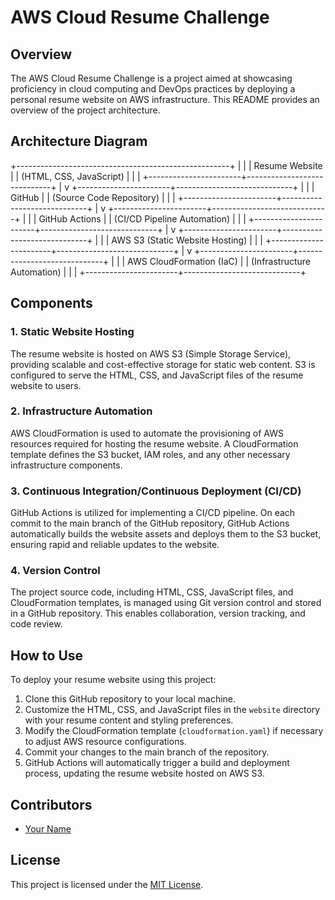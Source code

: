 # AWS Cloud Resume Challenge

## Overview

The AWS Cloud Resume Challenge is a project aimed at showcasing proficiency in cloud computing and DevOps practices by deploying a personal resume website on AWS infrastructure. This README provides an overview of the project architecture.

## Architecture Diagram

+-----------------------------------------------------+
|                                                     |
|                   Resume Website                    |
|             (HTML, CSS, JavaScript)                 |
|                                                     |
+-----------------------+-----------------------------+
                        |
                        v
+-----------------------+-----------------------------+
|                                                     |
|                     GitHub                          |
|             (Source Code Repository)                |
|                                                     |
+-----------------------+-----------------------------+
                        |
                        v
+-----------------------+-----------------------------+
|                                                     |
|                GitHub Actions                       |
|         (CI/CD Pipeline Automation)                 |
|                                                     |
+-----------------------+-----------------------------+
                        |
                        v
+-----------------------+-----------------------------+
|                                                     |
|                AWS S3 (Static Website Hosting)      |
|                                                     |
+-----------------------+-----------------------------+
                        |
                        v
+-----------------------+-----------------------------+
|                                                     |
|            AWS CloudFormation (IaC)                 |
|             (Infrastructure Automation)             |
|                                                     |
+-----------------------+-----------------------------+

## Components

### 1. Static Website Hosting

The resume website is hosted on AWS S3 (Simple Storage Service), providing scalable and cost-effective storage for static web content. S3 is configured to serve the HTML, CSS, and JavaScript files of the resume website to users.

### 2. Infrastructure Automation

AWS CloudFormation is used to automate the provisioning of AWS resources required for hosting the resume website. A CloudFormation template defines the S3 bucket, IAM roles, and any other necessary infrastructure components.

### 3. Continuous Integration/Continuous Deployment (CI/CD)

GitHub Actions is utilized for implementing a CI/CD pipeline. On each commit to the main branch of the GitHub repository, GitHub Actions automatically builds the website assets and deploys them to the S3 bucket, ensuring rapid and reliable updates to the website.

### 4. Version Control

The project source code, including HTML, CSS, JavaScript files, and CloudFormation templates, is managed using Git version control and stored in a GitHub repository. This enables collaboration, version tracking, and code review.

## How to Use

To deploy your resume website using this project:

1. Clone this GitHub repository to your local machine.
2. Customize the HTML, CSS, and JavaScript files in the `website` directory with your resume content and styling preferences.
3. Modify the CloudFormation template (`cloudformation.yaml`) if necessary to adjust AWS resource configurations.
4. Commit your changes to the main branch of the repository.
5. GitHub Actions will automatically trigger a build and deployment process, updating the resume website hosted on AWS S3.

## Contributors

- [Your Name](https://github.com/BalamuruganS-Data)

## License

This project is licensed under the [MIT License](LICENSE).
